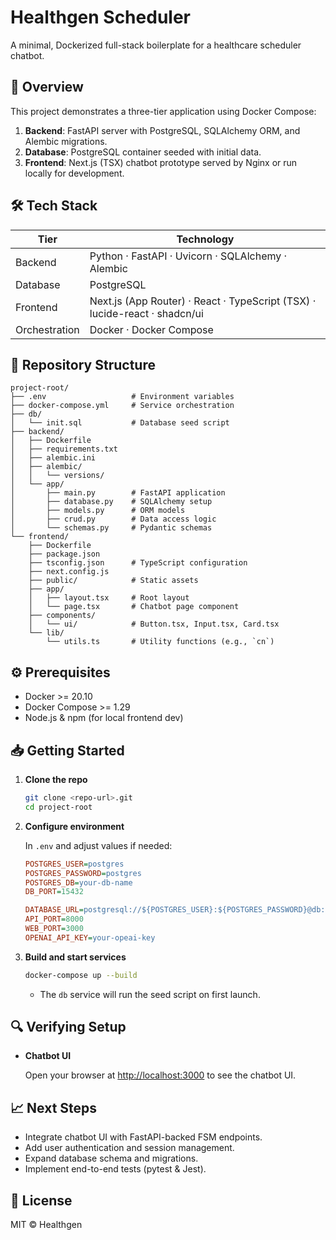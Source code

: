 # Healthgen Scheduler

A minimal, Dockerized full-stack boilerplate for a healthcare scheduler chatbot.

## 🚀 Overview

This project demonstrates a three-tier application using Docker Compose:

1. **Backend**: FastAPI server with PostgreSQL, SQLAlchemy ORM, and Alembic migrations.
2. **Database**: PostgreSQL container seeded with initial data.
3. **Frontend**: Next.js (TSX) chatbot prototype served by Nginx or run locally for development.

## 🛠️ Tech Stack

| Tier          | Technology                                                                 |
| ------------- | -------------------------------------------------------------------------- |
| Backend       | Python · FastAPI · Uvicorn · SQLAlchemy · Alembic                          |
| Database      | PostgreSQL                                                                 |
| Frontend      | Next.js (App Router) · React · TypeScript (TSX) · lucide-react · shadcn/ui |
| Orchestration | Docker · Docker Compose                                                    |

## 📁 Repository Structure

```
project-root/
├── .env                   # Environment variables
├── docker-compose.yml     # Service orchestration
├── db/
│   └── init.sql           # Database seed script
├── backend/
│   ├── Dockerfile
│   ├── requirements.txt
│   ├── alembic.ini
│   ├── alembic/
│   │   └── versions/
│   └── app/
│       ├── main.py        # FastAPI application
│       ├── database.py    # SQLAlchemy setup
│       ├── models.py      # ORM models
│       ├── crud.py        # Data access logic
│       └── schemas.py     # Pydantic schemas
└── frontend/
    ├── Dockerfile
    ├── package.json
    ├── tsconfig.json      # TypeScript configuration
    ├── next.config.js
    ├── public/            # Static assets
    ├── app/
    │   ├── layout.tsx     # Root layout
    │   └── page.tsx       # Chatbot page component
    ├── components/
    │   └── ui/            # Button.tsx, Input.tsx, Card.tsx
    └── lib/
        └── utils.ts       # Utility functions (e.g., `cn`)
```

## ⚙️ Prerequisites

* Docker >= 20.10
* Docker Compose >= 1.29
* Node.js & npm (for local frontend dev)

## 📥 Getting Started

1. **Clone the repo**

   ```bash
   git clone <repo-url>.git
   cd project-root
   ```

2. **Configure environment**

   In `.env` and adjust values if needed:

   ```ini
   POSTGRES_USER=postgres
   POSTGRES_PASSWORD=postgres
   POSTGRES_DB=your-db-name
   DB_PORT=15432

   DATABASE_URL=postgresql://${POSTGRES_USER}:${POSTGRES_PASSWORD}@db:5432/${POSTGRES_DB}
   API_PORT=8000
   WEB_PORT=3000
   OPENAI_API_KEY=your-opeai-key
   ```

3. **Build and start services**

   ```bash
   docker-compose up --build
   ```

   * The `db` service will run the seed script on first launch.

## 🔍 Verifying Setup

* **Chatbot UI**

  Open your browser at [http://localhost:3000](http://localhost:3000) to see the chatbot UI.

## 📈 Next Steps

* Integrate chatbot UI with FastAPI-backed FSM endpoints.
* Add user authentication and session management.
* Expand database schema and migrations.
* Implement end-to-end tests (pytest & Jest).

## 📜 License

MIT © Healthgen
